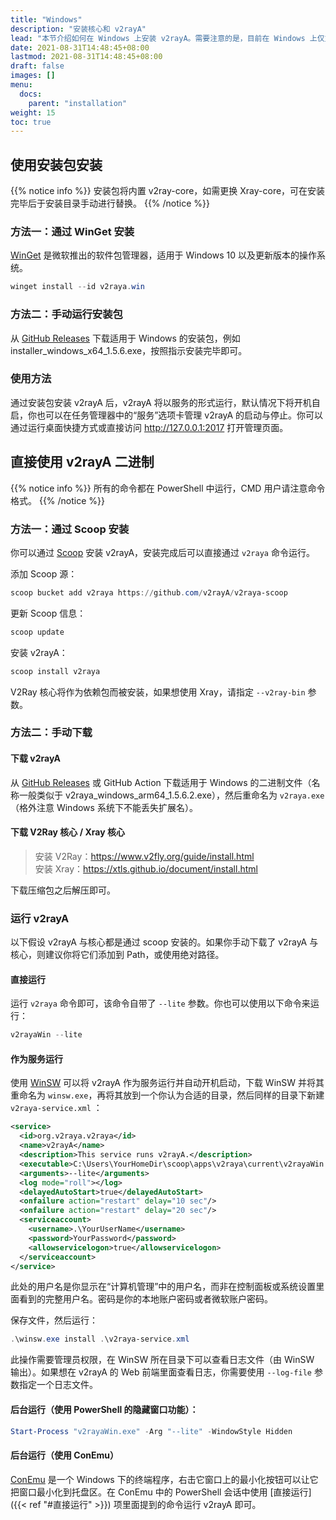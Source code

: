 ```yaml
---
title: "Windows"
description: "安装核心和 v2rayA"
lead: "本节介绍如何在 Windows 上安装 v2rayA。需要注意的是，目前在 Windows 上仅支持一键配置系统代理而非透明代理。"
date: 2021-08-31T14:48:45+08:00
lastmod: 2021-08-31T14:48:45+08:00
draft: false
images: []
menu:
  docs:
    parent: "installation"
weight: 15
toc: true
---
```


## 使用安装包安装

{{% notice info %}}
安装包将内置 v2ray-core，如需更换 Xray-core，可在安装完毕后于安装目录手动进行替换。
{{% /notice %}}

### 方法一：通过 WinGet 安装

[WinGet](https://www.microsoft.com/en-us/p/app-installer/9nblggh4nns1) 是微软推出的软件包管理器，适用于 Windows 10 以及更新版本的操作系统。

```ps1
winget install --id v2raya.win
```

### 方法二：手动运行安装包

从 [GitHub Releases](https://github.com/v2rayA/v2rayA/releases) 下载适用于 Windows 的安装包，例如 installer_windows_x64_1.5.6.exe，按照指示安装完毕即可。

### 使用方法

通过安装包安装 v2rayA 后，v2rayA 将以服务的形式运行，默认情况下将开机自启，你也可以在任务管理器中的“服务”选项卡管理 v2rayA 的启动与停止。你可以通过运行桌面快捷方式或直接访问 http://127.0.0.1:2017 打开管理页面。

## 直接使用 v2rayA 二进制

{{% notice info %}}
所有的命令都在 PowerShell 中运行，CMD 用户请注意命令格式。
{{% /notice %}}

### 方法一：通过 Scoop 安装

你可以通过 [Scoop](https://scoop.sh) 安装 v2rayA，安装完成后可以直接通过 `v2raya` 命令运行。

添加 Scoop 源：

```ps1
scoop bucket add v2raya https://github.com/v2rayA/v2raya-scoop
```

更新 Scoop 信息：

```ps1
scoop update
```

安装 v2rayA：

```ps1
scoop install v2raya
```

V2Ray 核心将作为依赖包而被安装，如果想使用 Xray，请指定 `--v2ray-bin` 参数。

### 方法二：手动下载

#### 下载 v2rayA

从 [GitHub Releases](https://github.com/v2rayA/v2rayA/releases) 或 GitHub Action 下载适用于 Windows 的二进制文件（名称一般类似于 v2raya_windows_arm64_1.5.6.2.exe），然后重命名为 `v2raya.exe`（格外注意 Windows 系统下不能丢失扩展名）。

#### 下载 V2Ray 核心 / Xray 核心

> 安装 V2Ray：<https://www.v2fly.org/guide/install.html>  
> 安装 Xray：<https://xtls.github.io/document/install.html>

下载压缩包之后解压即可。

### 运行 v2rayA

以下假设 v2rayA 与核心都是通过 scoop 安装的。如果你手动下载了 v2rayA 与核心，则建议你将它们添加到 Path，或使用绝对路径。

#### 直接运行

运行 `v2raya` 命令即可，该命令自带了 `--lite` 参数。你也可以使用以下命令来运行：

```ps1
v2rayaWin --lite
```

#### 作为服务运行

使用 [WinSW](https://github.com/winsw/winsw/) 可以将 v2rayA 作为服务运行并自动开机启动，下载 WinSW 并将其重命名为 `winsw.exe`，再将其放到一个你认为合适的目录，然后同样的目录下新建 `v2raya-service.xml` ：

```xml
<service>
  <id>org.v2raya.v2raya</id>
  <name>v2rayA</name>
  <description>This service runs v2rayA.</description>
  <executable>C:\Users\YourHomeDir\scoop\apps\v2raya\current\v2rayaWin.exe</executable>
  <arguments>--lite</arguments>
  <log mode="roll"></log>
  <delayedAutoStart>true</delayedAutoStart>
  <onfailure action="restart" delay="10 sec"/>
  <onfailure action="restart" delay="20 sec"/>
  <serviceaccount>
    <username>.\YourUserName</username>
    <password>YourPassword</password>
    <allowservicelogon>true</allowservicelogon>
  </serviceaccount>
</service>
```

此处的用户名是你显示在“计算机管理”中的用户名，而非在控制面板或系统设置里面看到的完整用户名。密码是你的本地账户密码或者微软账户密码。

保存文件，然后运行：

```ps1
.\winsw.exe install .\v2raya-service.xml
```

此操作需要管理员权限，在 WinSW 所在目录下可以查看日志文件（由 WinSW 输出）。如果想在 v2rayA 的 Web 前端里面查看日志，你需要使用 `--log-file` 参数指定一个日志文件。

#### 后台运行（使用 PowerShell 的隐藏窗口功能）：

```ps1
Start-Process "v2rayaWin.exe" -Arg "--lite" -WindowStyle Hidden
```

#### 后台运行（使用 ConEmu）

[ConEmu](https://conemu.github.io/) 是一个 Windows 下的终端程序，右击它窗口上的最小化按钮可以让它把窗口最小化到托盘区。在 ConEmu 中的 PowerShell 会话中使用 [直接运行]({{< ref "#直接运行" >}}) 项里面提到的命令运行 v2rayA 即可。
